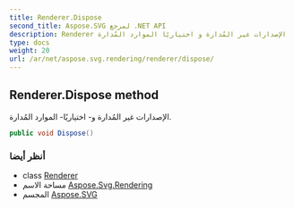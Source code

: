 ```yaml
---
title: Renderer.Dispose
second_title: Aspose.SVG لمرجع .NET API
description: Renderer طريقة. الإصدارات غير المُدارة و اختياريًا الموارد المُدارة.
type: docs
weight: 20
url: /ar/net/aspose.svg.rendering/renderer/dispose/
---
```

## Renderer.Dispose method

الإصدارات غير المُدارة و- اختياريًا- الموارد المُدارة.

```csharp
public void Dispose()
```

### أنظر أيضا

* class [Renderer](../)
* مساحة الاسم [Aspose.Svg.Rendering](../../renderer/)
* المجسم [Aspose.SVG](../../../)


